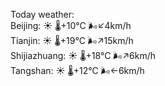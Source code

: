 Today weather:  
Beijing: ☀️   🌡️+10°C 🌬️↙4km/h  
Tianjin: ☀️   🌡️+19°C 🌬️↗15km/h  
Shijiazhuang: ☀️   🌡️+18°C 🌬️↗6km/h  
Tangshan: ☀️   🌡️+12°C 🌬️←6km/h  
